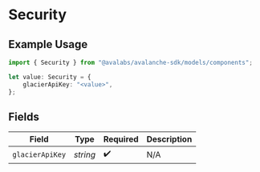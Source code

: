# Security

## Example Usage

```typescript
import { Security } from "@avalabs/avalanche-sdk/models/components";

let value: Security = {
    glacierApiKey: "<value>",
};
```

## Fields

| Field              | Type               | Required           | Description        |
| ------------------ | ------------------ | ------------------ | ------------------ |
| `glacierApiKey`    | *string*           | :heavy_check_mark: | N/A                |
